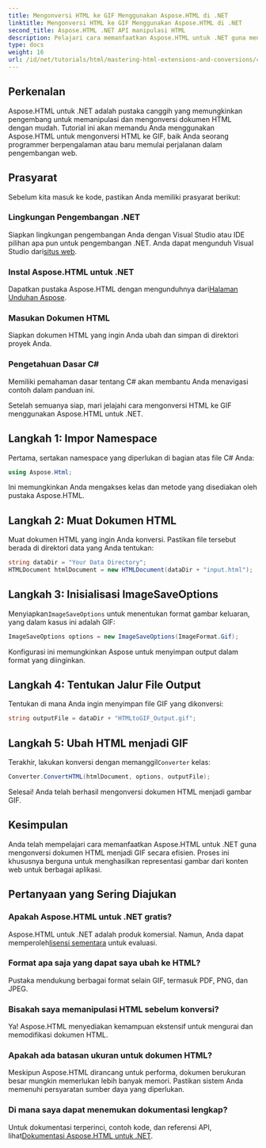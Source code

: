 ```yaml
---
title: Mengonversi HTML ke GIF Menggunakan Aspose.HTML di .NET
linktitle: Mengonversi HTML ke GIF Menggunakan Aspose.HTML di .NET
second_title: Aspose.HTML .NET API manipulasi HTML
description: Pelajari cara memanfaatkan Aspose.HTML untuk .NET guna mengonversi dokumen HTML menjadi gambar GIF dengan mudah. Panduan lengkap ini memandu Anda langkah demi langkah.
type: docs
weight: 16
url: /id/net/tutorials/html/mastering-html-extensions-and-conversions/converting-html-to-gif/
---
```

## Perkenalan

Aspose.HTML untuk .NET adalah pustaka canggih yang memungkinkan pengembang untuk memanipulasi dan mengonversi dokumen HTML dengan mudah. Tutorial ini akan memandu Anda menggunakan Aspose.HTML untuk mengonversi HTML ke GIF, baik Anda seorang programmer berpengalaman atau baru memulai perjalanan dalam pengembangan web.

## Prasyarat

Sebelum kita masuk ke kode, pastikan Anda memiliki prasyarat berikut:

### Lingkungan Pengembangan .NET 

 Siapkan lingkungan pengembangan Anda dengan Visual Studio atau IDE pilihan apa pun untuk pengembangan .NET. Anda dapat mengunduh Visual Studio dari[situs web](https://visualstudio.microsoft.com/downloads/).

### Instal Aspose.HTML untuk .NET

 Dapatkan pustaka Aspose.HTML dengan mengunduhnya dari[Halaman Unduhan Aspose](https://releases.aspose.com/html/net/).

### Masukan Dokumen HTML

Siapkan dokumen HTML yang ingin Anda ubah dan simpan di direktori proyek Anda.

### Pengetahuan Dasar C#

Memiliki pemahaman dasar tentang C# akan membantu Anda menavigasi contoh dalam panduan ini.

Setelah semuanya siap, mari jelajahi cara mengonversi HTML ke GIF menggunakan Aspose.HTML untuk .NET.

## Langkah 1: Impor Namespace

Pertama, sertakan namespace yang diperlukan di bagian atas file C# Anda:

```csharp
using Aspose.Html;
```

Ini memungkinkan Anda mengakses kelas dan metode yang disediakan oleh pustaka Aspose.HTML.

## Langkah 2: Muat Dokumen HTML

Muat dokumen HTML yang ingin Anda konversi. Pastikan file tersebut berada di direktori data yang Anda tentukan:

```csharp
string dataDir = "Your Data Directory";
HTMLDocument htmlDocument = new HTMLDocument(dataDir + "input.html");
```

## Langkah 3: Inisialisasi ImageSaveOptions

 Menyiapkan`ImageSaveOptions` untuk menentukan format gambar keluaran, yang dalam kasus ini adalah GIF:

```csharp
ImageSaveOptions options = new ImageSaveOptions(ImageFormat.Gif);
```

Konfigurasi ini memungkinkan Aspose untuk menyimpan output dalam format yang diinginkan.

## Langkah 4: Tentukan Jalur File Output

Tentukan di mana Anda ingin menyimpan file GIF yang dikonversi:

```csharp
string outputFile = dataDir + "HTMLtoGIF_Output.gif";
```

## Langkah 5: Ubah HTML menjadi GIF

Terakhir, lakukan konversi dengan memanggil`Converter` kelas:

```csharp
Converter.ConvertHTML(htmlDocument, options, outputFile);
```

Selesai! Anda telah berhasil mengonversi dokumen HTML menjadi gambar GIF.

## Kesimpulan

Anda telah mempelajari cara memanfaatkan Aspose.HTML untuk .NET guna mengonversi dokumen HTML menjadi GIF secara efisien. Proses ini khususnya berguna untuk menghasilkan representasi gambar dari konten web untuk berbagai aplikasi.

## Pertanyaan yang Sering Diajukan

### Apakah Aspose.HTML untuk .NET gratis?  
 Aspose.HTML untuk .NET adalah produk komersial. Namun, Anda dapat memperoleh[lisensi sementara](https://purchase.conholdate.com/temporary-license/) untuk evaluasi.

### Format apa saja yang dapat saya ubah ke HTML?  
Pustaka mendukung berbagai format selain GIF, termasuk PDF, PNG, dan JPEG.

### Bisakah saya memanipulasi HTML sebelum konversi?  
Ya! Aspose.HTML menyediakan kemampuan ekstensif untuk mengurai dan memodifikasi dokumen HTML.

### Apakah ada batasan ukuran untuk dokumen HTML?  
Meskipun Aspose.HTML dirancang untuk performa, dokumen berukuran besar mungkin memerlukan lebih banyak memori. Pastikan sistem Anda memenuhi persyaratan sumber daya yang diperlukan.

### Di mana saya dapat menemukan dokumentasi lengkap?  
 Untuk dokumentasi terperinci, contoh kode, dan referensi API, lihat[Dokumentasi Aspose.HTML untuk .NET](https://reference.aspose.com/html/net/).
